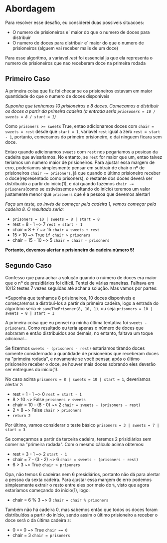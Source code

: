 # Abordagem

Para resolver esse desafio, eu considerei duas possiveis situacoes:

- O numero de prisioneiros e` maior do que o numero de doces para distribuir
- O numero de doces para distribuir e` maior do que o numero de prisioneiros (alguem vai receber maiis de um doce)

Para esse algoritmo, a variavel *rest* foi essencial ja que ela representa o numero de prisioneiros que nao receberam doce na primeira rodada

## Primeiro Caso

A primeira coisa que fiz foi checar se os prisioneiros estavam em maior quantidade do que o numero de doces disponiveis

*Suponha que tenhamos 10 prisioneiros e 8 doces. Comecamos a distribuir os doces a partir da primeira cadeira (a entrada seria `priosoners = 10 / sweets = 8 / start = 1`)*

Como `prisoners >= sweets` True, entao adicionamos doces com `chair = sweets = rest` desde que `start = 1`, variavel `rest` igual a zero `rest = start - 1`, portanto, comecamos do primeiro prisioneiro, e dai ninguem ficara sem doce.

Entao quando adicionamos `sweets` com `rest` nos pegariamos a posicao da cadeira que avisariamos. No entanto, se `rest` for maior que um, entao talvez teriamos um numero maior de prisioneiros. Para ajustar essa margem de erro, poderiamos simplesmente pensar em subtrair de chair o nº de prisioneiros `chair -= prisoners`, já que quando o último prisioneiro receber o doce(representado como prisoners), o restante dos doces deverá ser distribuído a partir do início(1), e daí quando fazemos `chair -= prisoners`(como se estivéssemos voltando do início) teremos um valor justamente menor que `prisoners` que é a pessoa que devemos alertar! 

*Faça um teste, ao invés de começar pela cadeira 1, vamos começar pela cadeira 8. O resultado seria:*

- `prisoners = 10 | sweets = 8 | start = 8`
- rest = 8 - 1 ~> 7  `rest = start - 1`
- chair = 8 + 7 ~> 15  `chair = sweets + rest`
- 15 > 10 ~> True  `if chair > prisoners`
- chair = 15 - 10 ~> 5  `chair = chair - prisoners`

**Portanto, devemos alertar o prisioneiro da cadeira número 5!**

## Segundo Caso

Confesso que para achar a solução quando o número de doces era maior que o nº de presidiários foi difícil. Tentei de várias maneiras. Falhava em 10/12 testes 7 vezes seguidas até achar a solução. Mas vamos por partes:

*Suponha que tenhamos 8 prisioneiros, 10 doces disponíveis e começaremos a distrbuí-los a partir da primeira cadeira, logo a entrada do algoritmo seria => `saveThePrisoner(8, 10, 1)`, ou seja `prisoners = 10 | sweets = 8 | start = 1`

A primeira coisa que eu pensei na minha última tentativa foi `sweets - prisoners`. Como resultado eu teria apenas o número de doces que sobraram e então distribuídos aos demais, no entanto, faltava um toque adicional...

Se fizermos `sweets - (prisoners - rest)` estaríamos tirando doces somente considernado a quantidade de prisioneiros que receberam doces na "primeira rodada", e novamente se você pensar, após o último prisioneiro receber o doce, se houver mais doces sobrando eles deverão ser entregues do início(1).

No caso acima `prisoners = 8 | sweets = 10 | start = 1`, deveríamos alertar `2`:

- rest = 1 - 1 ~> 0 `rest = start - 1`
- 8 > 10 ~> False `prisoners > sweets`
- chair = 10 - (8 - 0) ~> 2 `chair = sweets - (prisoners - rest)`
- 2 > 8 ~> False `chair > prisoners`
- `return 2`

Por último, vamos considerar o teste básico `prisoners = 3 | sweets = 7 | start = 3`

Se começarmos a partir da terceira cadeira, teremos 2 prisidiários sem comer na "primeira rodada". Com o mesmo cálculo acima obtemos:

- rest = 3 - 1 ~> 2 `start - 1`
- chair = 7 - (3 - 2) ~> 6 `chair = sweets - (prisoners - rest)`
- 6 > 3 ~> True `chair > prisoners`

Opa, não temos 6 cadeiras nem 6 presidiários, portanto não dá para alertar a pessoa da sexta cadeira. Para ajustar essa margem de erro podemos simplesmente extrair o resto entre eles por meio do `%`, visto que agora estaríamos começando do início(1), logo:

- chair = 6 % 3 ~> 0 `chair = chair % prisoners`

Também não há cadeira 0, mas sabemos então que todos os doces foram distribuídos a partir do início, sendo assim o último prisioneiro a receber o doce será o da última cadeira `3`:

- 0 == 0 ~> True `chair == 0`
- chair = 3 `chair = prisoners`